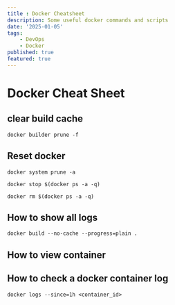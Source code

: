 ```yaml
---
title : Docker Cheatsheet
description: Some useful docker commands and scripts
date: '2025-01-05'
tags: 
    - DevOps
    - Docker
published: true
featured: true
---
```

# Docker Cheat Sheet

## clear build cache
``` shellscript
docker builder prune -f
```

## Reset docker
``` shellscript
docker system prune -a

docker stop $(docker ps -a -q)

docker rm $(docker ps -a -q)
``` 
## How to show all logs
``` shellscript
docker build --no-cache --progress=plain .
```

## How to view container

## How to check a docker container log
``` shellscript
docker logs --since=1h <container_id>
```